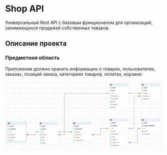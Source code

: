 # Shop API

Универсальный Rest API с базовым функционалом для организаций, занимающихся продажей собственных товаров. 

## Описание проекта

### Предметная область
Приложение должно хранить информацию о товарах, пользователях, заказах, позиций заказа, категориях товаров, оплатах, корзине:


![ERD](./erd.png)
